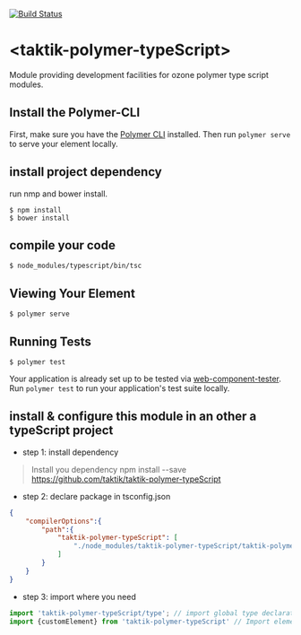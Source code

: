 [![Build Status](https://travis-ci.org/hubjac1/taktik-polymer-typescript.svg?branch=master)](https://travis-ci.org/hubjac1/taktik-polymer-typescript)

# \<taktik-polymer-typeScript\>


Module providing development facilities for ozone polymer type script modules.



## Install the Polymer-CLI

First, make sure you have the [Polymer CLI](https://www.npmjs.com/package/polymer-cli) installed. Then run `polymer serve` to serve your element locally.

## install project dependency

run nmp and bower install.
```
$ npm install
$ bower install
```

## compile your code

```
$ node_modules/typescript/bin/tsc
```

## Viewing Your Element

```
$ polymer serve
```

## Running Tests

```
$ polymer test
```

Your application is already set up to be tested via [web-component-tester](https://github.com/Polymer/web-component-tester). Run `polymer test` to run your application's test suite locally.


## install & configure this module in an other a typeScript project


- step 1: install dependency

> Install you dependency
> npm install --save https://github.com/taktik/taktik-polymer-typeScript


- step 2: declare package in tsconfig.json
```json
{
    "compilerOptions":{
        "path":{
            "taktik-polymer-typeScript": [
                "./node_modules/taktik-polymer-typeScript/taktik-polymer-typeScript"
            ]
        }
    }
}
```


- step 3: import where you need
```typescript
import 'taktik-polymer-typeScript/type'; // import global type declaration
import {customElement} from 'taktik-polymer-typeScript' // Import elements
```
